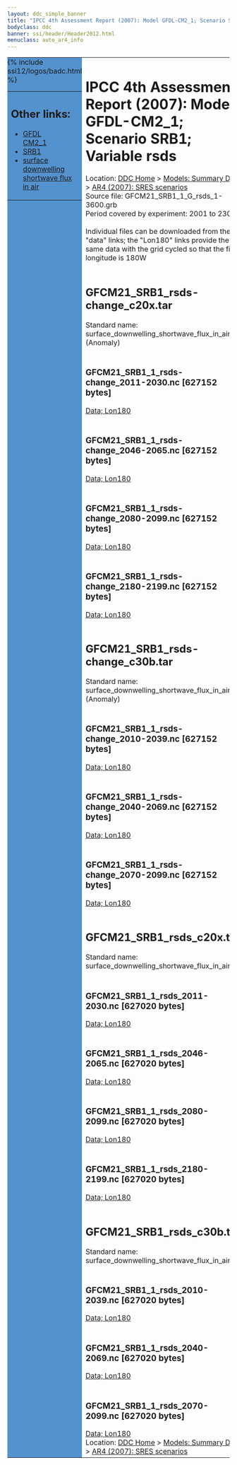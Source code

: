 ```yaml
---
layout: ddc_simple_banner
title: "IPCC 4th Assessment Report (2007): Model GFDL-CM2_1; Scenario SRB1; Variable rsds"
bodyclass: ddc
banner: ssi/header/Header2012.html
menuclass: auto_ar4_info
---
```



<table width="100%" border="0" cellspacing="0" cellpadding="0" style="border-collapse: collapse;">
<tr style="margin:0;padding:0;border:0;">
<td style="margin:0;padding:0;border:0;height:1pt;width:150pt;background:#5492CD;" valign="top" >

<div id="lh-col2" class="auto_ar4_info">
<table class="menumain" bgcolor="#5492CD" cellspacing="0" width="100%" border="0">
<tr><td>
<h2> Other links:</h2>
<ul>
<li><a href="/auto/ar4/model-GFDL-CM2_1.html">GFDL<br/>CM2_1</a></li>
<li><a href="/auto/ar4/scenario-SRB1.html">SRB1</a></li>
<li><a href="/auto/ar4/var-surface_downwelling_shortwave_flux_in_air.html">surface downwelling<br/> shortwave flux in air</a></li>
</ul>
</td></tr>
{% include ssi12/logos/badc.html %}
</table>
</div>
</td>
<td><h1>IPCC 4th Assessment Report (2007): Model GFDL-CM2_1; Scenario SRB1; Variable rsds</h1>

<!-- Breadcrumb1 -->
<div id="breadcrumb1" align="left">
Location: <a href="/index.html">DDC Home</a> > <a href="/sim/gcm_clim/">Models: Summary Data</a>
> <a href="/sim/gcm_clim/SRES_AR4/index.html">AR4 (2007): SRES scenarios</a>
</div>
<!-- End of Breadcrumb1 -->Source file: GFCM21_SRB1_1_G_rsds_1-3600.grb
<br/>
Period covered by experiment: 2001 to 2300<br/>
<br/>Individual files can be downloaded from the "data" links; the "Lon180" links provide the same data
         with the grid cycled so that the first longitude is 180W<br/>
<br/><h2>GFCM21_SRB1_rsds-change_c20x.tar</h2>
Standard name: surface_downwelling_shortwave_flux_in_air (Anomaly)<br>
<br/><h3>GFCM21_SRB1_1_rsds-change_2011-2030.nc [627152 bytes]</h3>
<a href="http://apps.ipcc-data.org/cgi-bin/downl/ar4_nc/rsds/GFCM21_SRB1_1_rsds-change_2011-2030.nc">Data; </a><a href="http://apps.ipcc-data.org/cgi-bin/downl/ar4_nc/rsds/GFCM21_SRB1_1_rsds-change_2011-2030.cyto180.nc"> Lon180</a><br/>
<br/><h3>GFCM21_SRB1_1_rsds-change_2046-2065.nc [627152 bytes]</h3>
<a href="http://apps.ipcc-data.org/cgi-bin/downl/ar4_nc/rsds/GFCM21_SRB1_1_rsds-change_2046-2065.nc">Data; </a><a href="http://apps.ipcc-data.org/cgi-bin/downl/ar4_nc/rsds/GFCM21_SRB1_1_rsds-change_2046-2065.cyto180.nc"> Lon180</a><br/>
<br/><h3>GFCM21_SRB1_1_rsds-change_2080-2099.nc [627152 bytes]</h3>
<a href="http://apps.ipcc-data.org/cgi-bin/downl/ar4_nc/rsds/GFCM21_SRB1_1_rsds-change_2080-2099.nc">Data; </a><a href="http://apps.ipcc-data.org/cgi-bin/downl/ar4_nc/rsds/GFCM21_SRB1_1_rsds-change_2080-2099.cyto180.nc"> Lon180</a><br/>
<br/><h3>GFCM21_SRB1_1_rsds-change_2180-2199.nc [627152 bytes]</h3>
<a href="http://apps.ipcc-data.org/cgi-bin/downl/ar4_nc/rsds/GFCM21_SRB1_1_rsds-change_2180-2199.nc">Data; </a><a href="http://apps.ipcc-data.org/cgi-bin/downl/ar4_nc/rsds/GFCM21_SRB1_1_rsds-change_2180-2199.cyto180.nc"> Lon180</a><br/>
<br/><h2>GFCM21_SRB1_rsds-change_c30b.tar</h2>
Standard name: surface_downwelling_shortwave_flux_in_air (Anomaly)<br>
<br/><h3>GFCM21_SRB1_1_rsds-change_2010-2039.nc [627152 bytes]</h3>
<a href="http://apps.ipcc-data.org/cgi-bin/downl/ar4_nc/rsds/GFCM21_SRB1_1_rsds-change_2010-2039.nc">Data; </a><a href="http://apps.ipcc-data.org/cgi-bin/downl/ar4_nc/rsds/GFCM21_SRB1_1_rsds-change_2010-2039.cyto180.nc"> Lon180</a><br/>
<br/><h3>GFCM21_SRB1_1_rsds-change_2040-2069.nc [627152 bytes]</h3>
<a href="http://apps.ipcc-data.org/cgi-bin/downl/ar4_nc/rsds/GFCM21_SRB1_1_rsds-change_2040-2069.nc">Data; </a><a href="http://apps.ipcc-data.org/cgi-bin/downl/ar4_nc/rsds/GFCM21_SRB1_1_rsds-change_2040-2069.cyto180.nc"> Lon180</a><br/>
<br/><h3>GFCM21_SRB1_1_rsds-change_2070-2099.nc [627152 bytes]</h3>
<a href="http://apps.ipcc-data.org/cgi-bin/downl/ar4_nc/rsds/GFCM21_SRB1_1_rsds-change_2070-2099.nc">Data; </a><a href="http://apps.ipcc-data.org/cgi-bin/downl/ar4_nc/rsds/GFCM21_SRB1_1_rsds-change_2070-2099.cyto180.nc"> Lon180</a><br/>
<br/><h2>GFCM21_SRB1_rsds_c20x.tar</h2>
Standard name: surface_downwelling_shortwave_flux_in_air<br>
<br/><h3>GFCM21_SRB1_1_rsds_2011-2030.nc [627020 bytes]</h3>
<a href="http://apps.ipcc-data.org/cgi-bin/downl/ar4_nc/rsds/GFCM21_SRB1_1_rsds_2011-2030.nc">Data; </a><a href="http://apps.ipcc-data.org/cgi-bin/downl/ar4_nc/rsds/GFCM21_SRB1_1_rsds_2011-2030.cyto180.nc"> Lon180</a><br/>
<br/><h3>GFCM21_SRB1_1_rsds_2046-2065.nc [627020 bytes]</h3>
<a href="http://apps.ipcc-data.org/cgi-bin/downl/ar4_nc/rsds/GFCM21_SRB1_1_rsds_2046-2065.nc">Data; </a><a href="http://apps.ipcc-data.org/cgi-bin/downl/ar4_nc/rsds/GFCM21_SRB1_1_rsds_2046-2065.cyto180.nc"> Lon180</a><br/>
<br/><h3>GFCM21_SRB1_1_rsds_2080-2099.nc [627020 bytes]</h3>
<a href="http://apps.ipcc-data.org/cgi-bin/downl/ar4_nc/rsds/GFCM21_SRB1_1_rsds_2080-2099.nc">Data; </a><a href="http://apps.ipcc-data.org/cgi-bin/downl/ar4_nc/rsds/GFCM21_SRB1_1_rsds_2080-2099.cyto180.nc"> Lon180</a><br/>
<br/><h3>GFCM21_SRB1_1_rsds_2180-2199.nc [627020 bytes]</h3>
<a href="http://apps.ipcc-data.org/cgi-bin/downl/ar4_nc/rsds/GFCM21_SRB1_1_rsds_2180-2199.nc">Data; </a><a href="http://apps.ipcc-data.org/cgi-bin/downl/ar4_nc/rsds/GFCM21_SRB1_1_rsds_2180-2199.cyto180.nc"> Lon180</a><br/>
<br/><h2>GFCM21_SRB1_rsds_c30b.tar</h2>
Standard name: surface_downwelling_shortwave_flux_in_air<br>
<br/><h3>GFCM21_SRB1_1_rsds_2010-2039.nc [627020 bytes]</h3>
<a href="http://apps.ipcc-data.org/cgi-bin/downl/ar4_nc/rsds/GFCM21_SRB1_1_rsds_2010-2039.nc">Data; </a><a href="http://apps.ipcc-data.org/cgi-bin/downl/ar4_nc/rsds/GFCM21_SRB1_1_rsds_2010-2039.cyto180.nc"> Lon180</a><br/>
<br/><h3>GFCM21_SRB1_1_rsds_2040-2069.nc [627020 bytes]</h3>
<a href="http://apps.ipcc-data.org/cgi-bin/downl/ar4_nc/rsds/GFCM21_SRB1_1_rsds_2040-2069.nc">Data; </a><a href="http://apps.ipcc-data.org/cgi-bin/downl/ar4_nc/rsds/GFCM21_SRB1_1_rsds_2040-2069.cyto180.nc"> Lon180</a><br/>
<br/><h3>GFCM21_SRB1_1_rsds_2070-2099.nc [627020 bytes]</h3>
<a href="http://apps.ipcc-data.org/cgi-bin/downl/ar4_nc/rsds/GFCM21_SRB1_1_rsds_2070-2099.nc">Data; </a><a href="http://apps.ipcc-data.org/cgi-bin/downl/ar4_nc/rsds/GFCM21_SRB1_1_rsds_2070-2099.cyto180.nc"> Lon180</a><br/>
<!-- Breadcrumb2 -->
<div id="breadcrumb2" align="left">
Location: <a href="/index.html">DDC Home</a> > <a href="/sim/gcm_clim/">Models: Summary Data</a>
> <a href="/sim/gcm_clim/SRES_AR4/index.html">AR4 (2007): SRES scenarios</a>
</div>
<!-- End of Breadcrumb2 --></td></tr></table>
